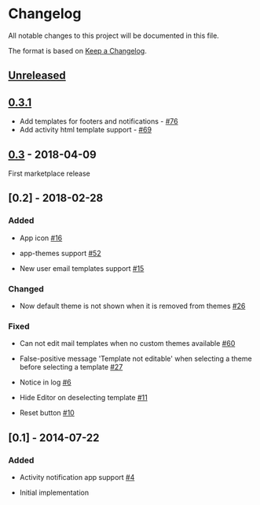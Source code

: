 # Changelog

All notable changes to this project will be documented in this file.

The format is based on [Keep a Changelog](http://keepachangelog.com/en/1.0.0/).

## [Unreleased]

## [0.3.1]

- Add templates for footers and notifications - [#76](https://github.com/owncloud/templateeditor/issues/76)
- Add activity html template support - [#69](https://github.com/owncloud/templateeditor/issues/69)

## [0.3] - 2018-04-09

First marketplace release

 
## [0.2] - 2018-02-28

### Added

 - App icon [#16](https://github.com/owncloud/templateeditor/pull/16)
 
 - app-themes support [#52](https://github.com/owncloud/templateeditor/pull/52)

 - New user email templates support [#15](https://github.com/owncloud/templateeditor/pull/15)

### Changed

 - Now default theme is not shown when it is removed from themes [#26](https://github.com/owncloud/templateeditor/pull/26)

### Fixed

 - Can not edit mail templates when no custom themes available [#60](https://github.com/owncloud/templateeditor/pull/60)

 - False-positive message 'Template not editable' when selecting a theme before selecting a template [#27](https://github.com/owncloud/templateeditor/pull/27)

 - Notice in log [#6](https://github.com/owncloud/templateeditor/pull/6)

 - Hide Editor on deselecting template [#11](https://github.com/owncloud/templateeditor/pull/11)
 
 - Reset button [#10](https://github.com/owncloud/templateeditor/pull/10)

## [0.1] - 2014-07-22

### Added

 - Activity notification app support [#4](https://github.com/owncloud/templateeditor/pull/4)

 - Initial implementation
 
 [Unreleased]: https://github.com/owncloud/templateeditor/compare/v0.3.1...master
 [0.3.1]: https://github.com/owncloud/templateeditor/compare/v0.3...v0.3.1
 [0.3]: https://github.com/owncloud/templateeditor/compare/v0.2...v0.3
